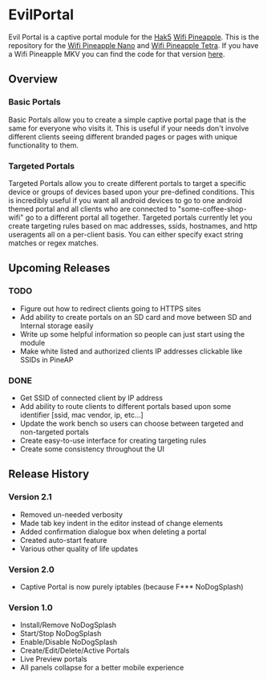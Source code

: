 # EvilPortal
Evil Portal is a captive portal module for the [Hak5](https://www.hak5.org) [Wifi Pineapple](https://www.wifipineapple.com/). This is the repository for the [Wifi Pineapple Nano](http://hakshop.myshopify.com/products/wifi-pineapple?variant=81044992) and [Wifi Pineapple Tetra](http://hakshop.myshopify.com/products/wifi-pineapple?variant=11303845317). If you have a Wifi Pineapple MKV you can find the code for that version [here](https://github.com/frozenjava/evilportal).

## Overview

### Basic Portals
Basic Portals allow you to create a simple captive portal page that is the same for everyone who visits it. This is useful if your needs don't involve different clients seeing different branded pages or pages with unique functionality to them.

### Targeted Portals
Targeted Portals allow you to create different portals to target a specific device or groups of devices based upon your pre-defined conditions. This is incredibly useful if you want all android devices to go to one android themed portal and all clients who are connected to "some-coffee-shop-wifi" go to a different portal all together. Targeted portals currently let you create targeting rules based on mac addresses, ssids, hostnames, and http useragents all on a per-client basis. You can either specify exact string matches or regex matches.


## Upcoming Releases

### TODO
* Figure out how to redirect clients going to HTTPS sites
* Add ability to create portals on an SD card and move between SD and Internal storage easily
* Write up some helpful information so people can just start using the module
* Make white listed and authorized clients IP addresses clickable like SSIDs in PineAP

### DONE
* Get SSID of connected client by IP address
* Add ability to route clients to different portals based upon some identifier [ssid, mac vendor, ip, etc...]
* Update the work bench so users can choose between targeted and non-targeted portals
* Create easy-to-use interface for creating targeting rules
* Create some consistency throughout the UI

## Release History

### Version 2.1
* Removed un-needed verbosity
* Made tab key indent in the editor instead of change elements
* Added confirmation dialogue box when deleting a portal
* Created auto-start feature
* Various other quality of life updates

### Version 2.0
* Captive Portal is now purely iptables (because F*** NoDogSplash)

### Version 1.0
* Install/Remove NoDogSplash
* Start/Stop NoDogSplash
* Enable/Disable NoDogSplash
* Create/Edit/Delete/Active Portals
* Live Preview portals
* All panels collapse for a better mobile experience